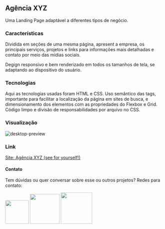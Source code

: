 ## Agência XYZ

Uma Landing Page adaptável a diferentes tipos de negócio.  

### Características

Dividida em seções de uma mesma página, apresent a empresa, os principais serviços, projetos e links para informações mais detalhadas e contato por meio das mídias sociais.

Degign responsivo e bem renderizado em todos os tamanhos de tela, se adaptando ao dispositivo do usuário. 

### Tecnologias

Aqui as tecnologias usadas foram HTML e CSS. Uso semântico das tags, importante para facilitar a localização da página em sites de busca, e dimensionamento dos elementos com as propriedades do Flexbox e Grid.
Código limpo e divisão de responsabilidades por arquivo no CSS.

### Visualização

![desktop-preview](src/images/desktop-preview.gif)

### Link

<a href="https://als-samara.github.io/agencia-xyz-landing-page/">Site: Agência XYZ (see for yourself!)</a>

#### Contato

Tem dúvidas ou quer conversar sobre esse ou outros projetos? Redes para contato:

<div> 
  <a href = "mailto:samaraalmeida379@gmail.com"><img src="https://img.shields.io/badge/Gmail-D14836?style=for-the-badge&logo=gmail&logoColor=white" target="_blank" width="75px"></a>
  <a href="https://www.linkedin.com/in/samara-almeida-als/" target="_blank"><img src="https://img.shields.io/badge/-LinkedIn-%230077B5?style=for-the-badge&logo=linkedin&logoColor=white" target="_blank" width="95px"></a> 
    <a href="https://api.whatsapp.com/send/?phone=5511977458347&text&type=phone_number&app_absent=0" target="_blank"><img src="https://img.shields.io/badge/WhatsApp-25D366?style=for-the-badge&logo=whatsapp&logoColor=white" target="_blank" width="100px"></a>
</div>